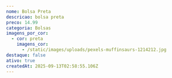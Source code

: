 ```yaml
---
nome: Bolsa Preta
descricao: bolsa preta
preco: 14.99
categoria: Bolsas
imagens_por_cor:
  - cor: preta
    imagens_cor:
      - /static/images/uploads/pexels-muffinsaurs-1214212.jpg
destaque: false
ativo: true
createdAt: 2025-09-13T02:58:55.106Z
---
```

